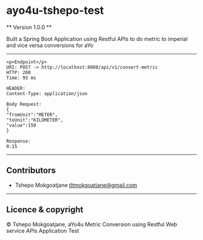# ayo4u-tshepo-test

** Version 1.0.0 **

Built a Spring Boot Application using Restful APIs to do metric to imperial and vice versa conversions for aYo

---

```
<p>Endpoint</p>
URI: POST -> http://localhost:8080/api/v1/convert-metric
HTTP: 200
Time: 93 ms

HEADER:
Content-Type: application/json

Body Request:
{
"fromUnit":"METER",
"toUnit":"KILOMETER",
"value":150
}

Response:
0.15

```

---

## Contributors

- Tshepo Mokgoatjane <tltmokgoatjane@gmail.com>

---

## Licence & copyright
&copy; Tshepo Mokgoatjane, aYo4u Metric Conversion using Restful Web service APIs Application Test
